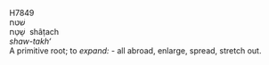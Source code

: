 <body>
  <p>H7849<br>  שׁטח  <br> שָׁטַח  ‎  shâṭach  <br><i>shaw-takh‘ </i><br>A primitive root; to <i>expand: - </i>all abroad, enlarge, spread, stretch out.<br></p>
 </body>
